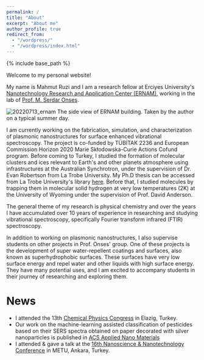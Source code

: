 ```yaml
---
permalink: /
title: "About"
excerpt: "About me"
author_profile: true
redirect_from: 
  - "/wordpress/"
  - "/wordpress/index.html"
---
```


{% include base_path %}

Welcome to my personal website! 

My name is Mahmut Ruzi and I am a research fellow at Erciyes University's [Nanotechnology Research and Application Center (ERNAM)](https://ernam.erciyes.edu.tr), working in the lab of [Prof. M. Serdar Onses](http://www.onseslab.com). 

![20220713_ernam](https://user-images.githubusercontent.com/70721965/213926886-dd5ebe17-5b3f-47c7-a676-84c03eaafe92.jpg)
The side view of ERNAM building. Taken by the author on a typical summer day. 

I am currently working on the fabrication, simulation, and characterization of plasmonic nanostructures for surface enhanced vibrational spectroscopy. The project is co-funded by TÜBİTAK 2236 and European Commission Horizon 2020 Marie Skłodowska-Curie Actions Cofund program. Before coming to Turkey, I studied the formation of molecular clusters and ices relevant to Earth's and other planets atmosphere using infrastructures at the Australian Synchrotron, under the supervision of Dr. Evan Robertson from La Trobe University. My Ph.D thesis can be accessed from La Trobe University's library [here](http://hdl.handle.net/1959.9/566195). Before that, I studied molecules by trapping them in molecular solid hydrogen at very low temperatures (2K) at the University of Wyoming under the supervision of Prof. David Anderson. 

The general theme of my research is physical chemistry and over the years I have accumulated over 10 years of experience in researching and studying vibrational spectroscopy, specifically Fourier transform infrared (FTIR) spectroscopy. 

In addition to working on plasmonic nanostructures,  I also supervise students on other projects in Prof. Onses' group. One of these projects is the development of super water-repellent coatings and surfaces, also known as superhydrophobic surfaces. These surfaces have very low surface energy and repel water and other liquids with high surface energy. They have many potential uses, and I am excited to accompany students in their journey of researching and exploring them.


# News
-  I attended the 13th [Chemical Physics Congress](https://lnkd.in/deWeuSTg) in Elazig, Turkey. 
-  Our work on the machine-learning assisted classification of pesticides based on their SERS spectra obtained on paper decorated with silver nanoparticles   is published in [ACS Applied Nano Materials](https://doi.org/10.1021/acsanm.2c02897)
-  I attended & gave a talk at the [16th Nanoscience & Nanotechnology Conference](https://nanotr.org/en/) in METU, Ankara, Turkey. 

